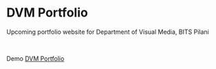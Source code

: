 # DVM Portfolio

Upcoming portfolio website for Department of Visual Media, BITS Pilani

<br/>

Demo [DVM Portfolio](https://dvm-bitspilani.github.io/DVM-Portfolio/)